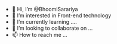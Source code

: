 - 👋 Hi, I’m @BhoomiSarariya
- 👀 I’m interested in Front-end technology
- 🌱 I’m currently learning ....
- 💞️ I’m looking to collaborate on ...
- 📫 How to reach me ...

<!---
BhoomiSarariya/BhoomiSarariya is a ✨ special ✨ repository because its `README.md` (this file) appears on your GitHub profile.
You can click the Preview link to take a look at your changes.
--->
